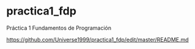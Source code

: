 # practica1_fdp
Práctica 1 Fundamentos de Programación


https://github.com/Universe1999/practica1_fdp/edit/master/README.md
